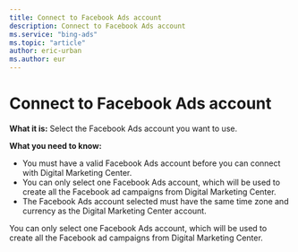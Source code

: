```yaml
---
title: Connect to Facebook Ads account
description: Connect to Facebook Ads account
ms.service: "bing-ads"
ms.topic: "article"
author: eric-urban
ms.author: eur
---
```


# Connect to Facebook Ads account

**What it is:**  Select the Facebook Ads account you want to use.

**What you need to know:**
- You must have a valid Facebook Ads account before you can connect with Digital Marketing Center.
- You can only select one Facebook Ads account, which will be used to create all the Facebook ad campaigns from Digital Marketing Center.
- The Facebook Ads account selected must have the same time zone and currency as the Digital Marketing Center account.

You can only select one Facebook Ads account, which will be used to create all the Facebook ad campaigns from Digital Marketing Center.


